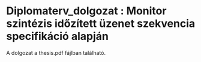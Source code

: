 # Diplomaterv_dolgozat : Monitor szintézis időzített üzenet szekvencia specifikáció alapján

A dolgozat a thesis.pdf fájlban található.
